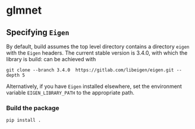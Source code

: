 # glmnet


## Specifying `Eigen`

By default, build assumes the top level directory contains a directory `eigen` with the `Eigen` headers. The current stable
version is 3.4.0, with which the library is build:
can be achieved with

```
git clone --branch 3.4.0  https://gitlab.com/libeigen/eigen.git --depth 5
```

Alternatively, if you have `Eigen` installed elsewhere, set the environment variable `EIGEN_LIBRARY_PATH` to
the appropriate path.

### Build the package

```
pip install .
```








